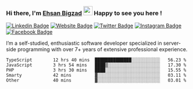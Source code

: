 ### Hi there, I'm <a href="https://teamartisans.com" target="_blank">Ehsan Bigzad</a> <img src="https://media.giphy.com/media/hvRJCLFzcasrR4ia7z/giphy.gif" width="25px"> Happy to see you here !

[![Linkedin Badge](https://img.shields.io/badge/-LinkedIn-0e76a8?style=flat-square&logo=Linkedin&logoColor=white)](https://linkedin.com/in/EhsanBigzad)
[![Website Badge](https://img.shields.io/badge/Website-3b5998?style=flat-square&logo=google-chrome&logoColor=white)](#)
[![Twitter Badge](https://img.shields.io/badge/-Twitter-00acee?style=flat-square&logo=Twitter&logoColor=white)](https://twitter.com/EhsanBigzad)
[![Instagram Badge](https://img.shields.io/badge/-Instagram-e4405f?style=flat-square&logo=Instagram&logoColor=white)](https://instagram.com/ehsanbigzad/)
[![Facebook Badge](https://img.shields.io/badge/-Facebook-0088cc?style=flat-square&logo=Facebook&logoColor=white)](https://facebook.com/EhsanBigzad7)

I’m a self-studied, enthusiastic software developer specialized in server-side programming with over 7+ years of extensive professional experience.

<!--START_SECTION:waka-->

```text
TypeScript        12 hrs 40 mins  ██████████████░░░░░░░░░░░   56.23 %
JavaScript        3 hrs 54 mins   ████▒░░░░░░░░░░░░░░░░░░░░   17.30 %
PHP               3 hrs 30 mins   ████░░░░░░░░░░░░░░░░░░░░░   15.55 %
Smarty            42 mins         ▓░░░░░░░░░░░░░░░░░░░░░░░░   03.11 %
Other             40 mins         ▓░░░░░░░░░░░░░░░░░░░░░░░░   03.01 %
```

<!--END_SECTION:waka-->

